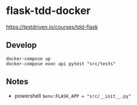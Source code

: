 # flask-tdd-docker

https://testdriven.io/courses/tdd-flask

## Develop
```
docker-compose up
docker-compose exec api pytest "src/tests"
```

## Notes
* powershell `$env:FLASK_APP = "src/__init__.py"`
